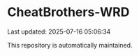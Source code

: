 # CheatBrothers-WRD

Last updated: 2025-07-16 05:06:34

This repository is automatically maintained.
